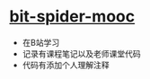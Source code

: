 # [bit-spider-mooc](https://www.bilibili.com/watchlater/#/av9784617/p1)
- 在B站学习
- 记录有课程笔记以及老师课堂代码
- 代码有添加个人理解注释
